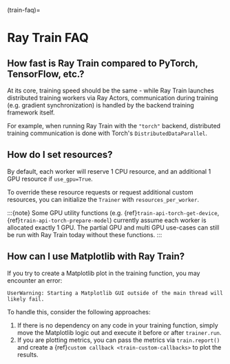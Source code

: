 (train-faq)=

# Ray Train FAQ

## How fast is Ray Train compared to PyTorch, TensorFlow, etc.?

At its core, training speed should be the same - while Ray Train launches distributed training workers via Ray Actors,
communication during training (e.g. gradient synchronization) is handled by the backend training framework itself.

For example, when running Ray Train with the `"torch"` backend,
distributed training communication is done with Torch's `DistributedDataParallel`.

## How do I set resources?

By default, each worker will reserve 1 CPU resource, and an additional 1 GPU resource if `use_gpu=True`.

To override these resource requests or request additional custom resources,
you can initialize the `Trainer` with `resources_per_worker`.

:::{note}
Some GPU utility functions (e.g. {ref}`train-api-torch-get-device`, {ref}`train-api-torch-prepare-model`)
currently assume each worker is allocated exactly 1 GPU. The partial GPU and multi GPU use-cases
can still be run with Ray Train today without these functions.
:::

## How can I use Matplotlib with Ray Train?

If you try to create a Matplotlib plot in the training function, you may encounter an error:

```
UserWarning: Starting a Matplotlib GUI outside of the main thread will likely fail.
```

To handle this, consider the following approaches:

1. If there is no dependency on any code in your training function, simply move the Matplotlib logic out and execute it before or after `trainer.run`.
2. If you are plotting metrics, you can pass the metrics via `train.report()` and create a {ref}`custom callback <train-custom-callbacks>` to plot the results.
